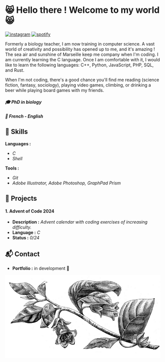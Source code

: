# :smile_cat: Hello there ! Welcome to my world :smile_cat:

[<img src='https://cdn.jsdelivr.net/npm/simple-icons@3.0.1/icons/instagram.svg' alt='instagram' height='40'>](https://www.instagram.com/i.am.stramgram/)  [<img src='https://cdn.jsdelivr.net/npm/simple-icons@3.0.1/icons/spotify.svg' alt='spotify' height='40'>](https://open.spotify.com/user/31oi66suyo6t4yrmmpf5u4ryndiy?si=04b5f418ce4b40ff) 

Formerly a biology teacher, I am now training in computer science. A vast world of creativity and possibility has opened up to me, and it's amazing ! The sea air and sunshine of Marseille keep me company when I'm coding. I am currently learning the C language. Once I am comfortable with it, I would like to learn the following languages: C++, Python, JavaScript, PHP, SQL, and Rust.

When I'm not coding, there's a good chance you'll find me reading (science fiction, fantasy, sociology), playing video games, climbing, or drinking a beer while playing board games with my friends. 

##### :mortar_board: PhD in biology
##### :speech_balloon: French - English



## :pushpin: Skills
**Languages :** 
- *C*
- *Shell*

**Tools :**
- *Git*
- *Adobe Illustrator, Adobe Photoshop, GraphPad Prism*

## :open_file_folder: Projects
#### 1. Advent of Code 2024
- **Description :** *Advent calendar with coding exercises of increasing difficulty.*
- **Language :** *C*
- **Status :** *0/24*

## :mailbox_with_mail: Contact
- **Portfolio :** in development :construction:



![Test Image 4](https://github.com/Belladone-Bzz/Belladone-Bzz/blob/main/png/belladone.png)



